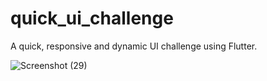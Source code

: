 # quick_ui_challenge

A quick, responsive and dynamic UI challenge using Flutter.


![Screenshot (29)](https://user-images.githubusercontent.com/24236023/187248727-220b8d62-95c7-4091-b52e-867edcbb8453.png)
